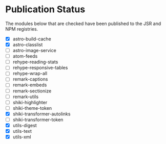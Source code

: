 # Publication Status

The modules below that are checked have been published to the JSR and NPM registries.

- [x] astro-build-cache
- [x] astro-classlist
- [ ] astro-image-service
- [ ] atom-feeds
- [ ] rehype-reading-stats
- [ ] rehype-responsive-tables
- [ ] rehype-wrap-all
- [ ] remark-captions
- [ ] remark-embeds
- [ ] remark-sectionize
- [ ] remark-utils
- [ ] shiki-highlighter
- [ ] shiki-theme-token
- [x] shiki-transformer-autolinks
- [ ] shiki-transformer-token
- [x] utils-digest
- [x] utils-text
- [x] utils-xml
